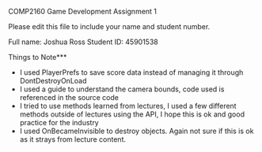 COMP2160 Game Development 
Assignment 1

Please edit this file to include your name and student number.

Full name: Joshua Ross
Student ID: 45901538

Things to Note***
- I used PlayerPrefs to save score data instead of managing it through DontDestroyOnLoad
- I used a guide to understand the camera bounds, code used is referenced in the source code
- I tried to use methods learned from lectures, I used a few different methods outside of lectures using the API, I hope this is ok and good practice for the industry
- I used OnBecameInvisible to destroy objects. Again not sure if this is ok as it strays from lecture content.

